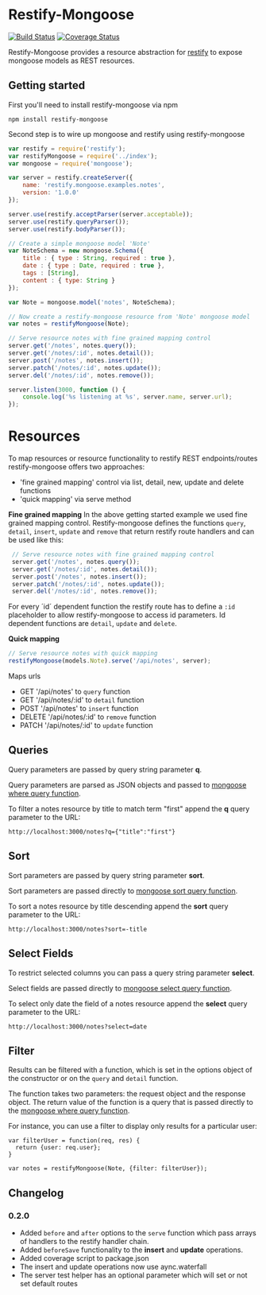 # Restify-Mongoose
[![Build Status](https://travis-ci.org/saintedlama/restify-mongoose.png?branch=master)](https://travis-ci.org/saintedlama/restify-mongoose)
[![Coverage Status](https://coveralls.io/repos/saintedlama/restify-mongoose/badge.png?branch=master)](https://coveralls.io/r/saintedlama/restify-mongoose?branch=master)

Restify-Mongoose provides a resource abstraction for [restify](http://mcavage.me/node-restify/) to expose mongoose models as REST resources.

## Getting started
First you'll need to install restify-mongoose via npm

    npm install restify-mongoose

Second step is to wire up mongoose and restify using restify-mongoose

```javascript
var restify = require('restify');
var restifyMongoose = require('../index');
var mongoose = require('mongoose');

var server = restify.createServer({
    name: 'restify.mongoose.examples.notes',
    version: '1.0.0'
});

server.use(restify.acceptParser(server.acceptable));
server.use(restify.queryParser());
server.use(restify.bodyParser());

// Create a simple mongoose model 'Note'
var NoteSchema = new mongoose.Schema({
    title : { type : String, required : true },
    date : { type : Date, required : true },
    tags : [String],
    content : { type: String }
});

var Note = mongoose.model('notes', NoteSchema);

// Now create a restify-mongoose resource from 'Note' mongoose model
var notes = restifyMongoose(Note);

// Serve resource notes with fine grained mapping control
server.get('/notes', notes.query());
server.get('/notes/:id', notes.detail());
server.post('/notes', notes.insert());
server.patch('/notes/:id', notes.update());
server.del('/notes/:id', notes.remove());

server.listen(3000, function () {
    console.log('%s listening at %s', server.name, server.url);
});
```

# Resources
To map resources or resource functionality to restify REST endpoints/routes restify-mongoose offers
two approaches:

* 'fine grained mapping' control via list, detail, new, update and delete functions
* 'quick mapping' via serve method

__Fine grained mapping__
In the above getting started example we used fine grained mapping control. Restify-mongoose defines the functions `query`,
`detail`, `insert`, `update` and `remove` that return restify route handlers and can be used like this:

```javascript
 // Serve resource notes with fine grained mapping control
 server.get('/notes', notes.query());
 server.get('/notes/:id', notes.detail());
 server.post('/notes', notes.insert());
 server.patch('/notes/:id', notes.update());
 server.del('/notes/:id', notes.remove());
```

For every ´id´ dependent function the restify route has to define a `:id` placeholder to allow restify-mongoose to access
id parameters. Id dependent functions are `detail`, `update` and `delete`.

__Quick mapping__

```javascript
// Serve resource notes with quick mapping
restifyMongoose(models.Note).serve('/api/notes', server);
```

Maps urls

* GET '/api/notes' to `query` function
* GET '/api/notes/:id' to `detail` function
* POST '/api/notes' to `insert` function
* DELETE '/api/notes/:id' to `remove` function
* PATCH '/api/notes/:id' to `update` function

## Queries
Query parameters are passed by query string parameter __q__.

Query parameters are parsed as JSON objects and passed to [mongoose where query function](http://mongoosejs.com/docs/api.html#query_Query-where).

To filter a notes resource by title to match term "first" append the __q__ query parameter to the URL:

    http://localhost:3000/notes?q={"title":"first"}


## Sort
Sort parameters are passed by query string parameter __sort__.

Sort parameters are passed directly to [mongoose sort query function](http://mongoosejs.com/docs/api.html#query_Query-sort).

To sort a notes resource by title descending append the __sort__ query parameter to the URL:

    http://localhost:3000/notes?sort=-title

## Select Fields
To restrict selected columns you can pass a query string parameter __select__.

Select fields are passed directly to [mongoose select query function](http://mongoosejs.com/docs/api.html#query_Query-select).

To select only date the field of a notes resource append the __select__ query parameter to the URL:

    http://localhost:3000/notes?select=date
    
## Filter
Results can be filtered with a function, which is set in the options object of the constructor or on the `query` and `detail` function.

The function takes two parameters: the request object and the response object. The return value of the function is a query that is passed directly to the [mongoose where query function](http://mongoosejs.com/docs/api.html#query_Query-where).

For instance, you can use a filter to display only results for a particular user: 

```
var filterUser = function(req, res) {
  return {user: req.user};
}

var notes = restifyMongoose(Note, {filter: filterUser});
```

## Changelog

### 0.2.0

* Added `before` and `after` options to the `serve` function which pass arrays of handlers to the restify handler chain.
* Added `beforeSave` functionality to the **insert** and **update** operations.
* Added coverage script to package.json
* The insert and update operations now use aync.waterfall
* The server test helper has an optional parameter which will set or not set default routes 

